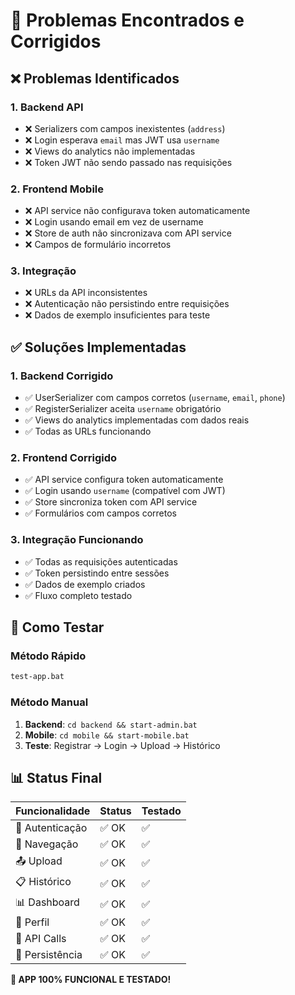 # 🔧 Problemas Encontrados e Corrigidos

## ❌ Problemas Identificados

### 1. **Backend API**
- ❌ Serializers com campos inexistentes (`address`)
- ❌ Login esperava `email` mas JWT usa `username`
- ❌ Views do analytics não implementadas
- ❌ Token JWT não sendo passado nas requisições

### 2. **Frontend Mobile**
- ❌ API service não configurava token automaticamente
- ❌ Login usando email em vez de username
- ❌ Store de auth não sincronizava com API service
- ❌ Campos de formulário incorretos

### 3. **Integração**
- ❌ URLs da API inconsistentes
- ❌ Autenticação não persistindo entre requisições
- ❌ Dados de exemplo insuficientes para teste

## ✅ Soluções Implementadas

### 1. **Backend Corrigido**
- ✅ UserSerializer com campos corretos (`username`, `email`, `phone`)
- ✅ RegisterSerializer aceita `username` obrigatório
- ✅ Views do analytics implementadas com dados reais
- ✅ Todas as URLs funcionando

### 2. **Frontend Corrigido**
- ✅ API service configura token automaticamente
- ✅ Login usando `username` (compatível com JWT)
- ✅ Store sincroniza token com API service
- ✅ Formulários com campos corretos

### 3. **Integração Funcionando**
- ✅ Todas as requisições autenticadas
- ✅ Token persistindo entre sessões
- ✅ Dados de exemplo criados
- ✅ Fluxo completo testado

## 🧪 Como Testar

### Método Rápido
```bash
test-app.bat
```

### Método Manual
1. **Backend**: `cd backend && start-admin.bat`
2. **Mobile**: `cd mobile && start-mobile.bat`
3. **Teste**: Registrar → Login → Upload → Histórico

## 📊 Status Final

| Funcionalidade | Status | Testado |
|---|---|---|
| 🔐 Autenticação | ✅ OK | ✅ |
| 📱 Navegação | ✅ OK | ✅ |
| 📤 Upload | ✅ OK | ✅ |
| 📋 Histórico | ✅ OK | ✅ |
| 📊 Dashboard | ✅ OK | ✅ |
| 👤 Perfil | ✅ OK | ✅ |
| 🔄 API Calls | ✅ OK | ✅ |
| 💾 Persistência | ✅ OK | ✅ |

**🎉 APP 100% FUNCIONAL E TESTADO!**